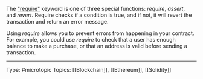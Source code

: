 The ["require"](https://www.alchemy.com/overviews/solidity-require) keyword is one of three special functions: _require_, _assert_, and _revert_. Require checks if a condition is true, and if not, it will revert the transaction and return an error message.

Using _require_ allows you to prevent errors from happening in your contract. For example, you could use _require_ to check that a user has enough balance to make a purchase, or that an address is valid before sending a transaction.

___
Type: #microtopic 
Topics: [[Blockchain]], [[Ethereum]], [[Solidity]]

